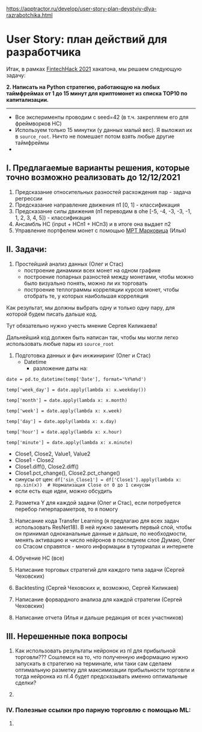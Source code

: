 https://apptractor.ru/develop/user-story-plan-deystviy-dlya-razrabotchika.html

# User Story: план действий для разработчика


Итак, в рамках [FintechHack 2021](https://codenrock.com/contests/fintechack/) хакатона, мы решаем следующую задачу:

**2. Написать на Python стратегию, работающую на любых таймфреймах от 1 до 15 минут для криптомонет из списка TOP10 по капитализации.**

----
- Все эксперименты проводим с seed=42 (в т.ч. закрепляем его для фреймворков НС)
- Используем только 15 минутки (у данных малый вес). Я выложил их в `source_root`. Ничто не помешает потом взять любые другие таймфреймы
- 


## I. Предлагаемые варианты решения, которые точно возможно реализовать до 12/12/2021
1. Предсказание относительных разностей расхождения пар - задача регрессии
2. Предсказание направление движения п1 [0, 1] - классификация
3. Предсказание силы движения (п1 переводим в ohe [-5, -4, -3, -3, -1, 1, 2, 3, 4, 5]) - классификация
4. Ансамбль НС (input + НСп1 + НСп3) и в итоге она выдает п2
5. Управление портфелем монет с помощью [MPT Марковица](https://habr.com/ru/post/561980/) (Илья)


## II. Задачи:
1. Простейший анализ данных  (Олег и Стас)
    - построение динамики всех монет на одном графике
    - построение попарных разностей между монетами, чтобы можно было визуально понять, можно ли их торговать
    - построение теплограммы корреляции курсов монет, чтобы отобрать те, у которых наибольшая корреляция

Как результат, мы должны выбрать одну и только одну пару, для которой будем писать дальше код.

Тут обязательно нужно учесть мнение Сергея Киликаева!

Дальнейший код должен быть написан так, чтобы мы могли легко использовать любые пары из `source_root`

1. Подготовка данных и фич инжиниринг (Олег и Стас)
   - Datetime
     - разложение даты на:
     
`date = pd.to_datetime(temp['Date'], format='%Y%m%d')`

`temp['week_day'] = date.apply(lambda x: x.weekday())`

`temp['month'] = date.apply(lambda x: x.month)`

`temp['week'] = date.apply(lambda x: x.week)`

`temp['day'] = date.apply(lambda x: x.day)`

`temp['hour'] = date.apply(lambda x: x.hour)`

`temp['minute'] = date.apply(lambda x: x.minute)`
   
   - Close1, Close2, Value1, Value2
   - Close1 - Close2
   - Close1.diff(), Close2.diff()
   - Close1.pct_change(), Close2.pct_change()
   - синусы от цен: `df['sin_Close1'] = df['Close1'].apply(lambda x: np.sin(x))  # Нормализация Close от 0 до 1 синусом`
   - если есть еще идеи, можно обсудить

2. Разметка Y для каждой задачи (Олег и Стас), если потребуется перебор гиперпараметров, то я помогу

3. Написание кода Transfer Learning (я предлагаю для всех задач использовать ResNet18). В ней нужно заменить первый слой,
чтобы он принимал одноканальные данные и дальше, по необходмости, менять активацию и число нейронов в последнем слое
Думаю, Олег со Стасом справятся - много информации в туториалах и интернете

4. Обучение НС (все)
5. Написание торговых стратегий для каждого типа задачи (Сергей Чеховских)
6. Backtesting (Сергей Чеховских и, возможно, Сергей Киликаев)
7. Написание форвардного анализа для каждой стратегии (Сергей Чеховских)
8. Написание отчета (Илья и дальше редакция от всех участников)

## III. Нерешенные пока вопросы
1. Как использовать результаты нейронок из пI для прибыльной торговли??? 
Сошлемся на то, что полученную информацию нужно запускать в стратегию на терминале, или таки сам сделаем оптимальную 
разметку для максимизации прибыльности торговли и тогда нейронка из пI.4 будет предсказывать именно оптимальные сделки?

2. 

### IV. Полезные ссылки про парную торговлю с помощью ML:
1. 



